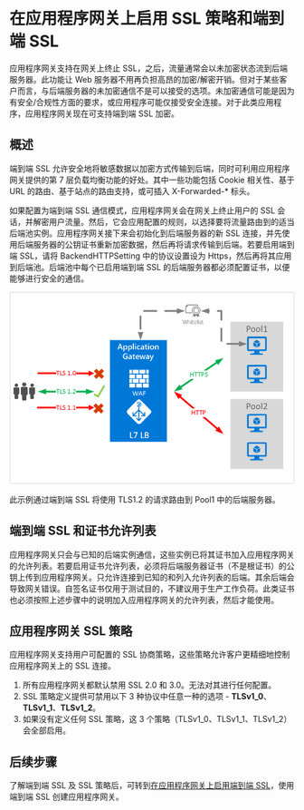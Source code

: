 <properties
    pageTitle="在应用程序网关上启用 SSL 策略和端到端 SSL | Azure"
    description="此页概述应用程序网关的端到端 SSL 支持。"
    documentationcenter="na"
    services="application-gateway"
    author="amsriva"
    manager="rossort"
    editor="amsriva" />  

<tags
    ms.assetid="3976399b-25ad-45eb-8eb3-fdb736a598c5"
    ms.service="application-gateway"
    ms.devlang="na"
    ms.topic="hero-article"
    ms.tgt_pltfrm="na"
    ms.workload="infrastructure-services"
    ms.date="12/12/2016"
    wacn.date="01/03/2017"
    ms.author="amsriva" />  


# 在应用程序网关上启用 SSL 策略和端到端 SSL

应用程序网关支持在网关上终止 SSL，之后，流量通常会以未加密状态流到后端服务器。此功能让 Web 服务器不用再负担高昂的加密/解密开销。但对于某些客户而言，与后端服务器的未加密通信不是可以接受的选项。未加密通信可能是因为有安全/合规性方面的要求，或应用程序可能仅接受安全连接。对于此类应用程序，应用程序网关现在可支持端到端 SSL 加密。

## 概述

端到端 SSL 允许安全地将敏感数据以加密方式传输到后端，同时可利用应用程序网关提供的第 7 层负载均衡功能的好处。其中一些功能包括 Cookie 相关性、基于 URL 的路由、基于站点的路由支持，或可插入 X-Forwarded-* 标头。

如果配置为端到端 SSL 通信模式，应用程序网关会在网关上终止用户的 SSL 会话，并解密用户流量。然后，它会应用配置的规则，以选择要将流量路由到的适当后端池实例。应用程序网关接下来会初始化到后端服务器的新 SSL 连接，并先使用后端服务器的公钥证书重新加密数据，然后再将请求传输到后端。若要启用端到端 SSL，请将 BackendHTTPSetting 中的协议设置设为 Https，然后再将其应用到后端池。后端池中每个已启用端到端 SSL 的后端服务器都必须配置证书，以便能够进行安全的通信。

![端到端 ssl 方案][1]  


此示例通过端到端 SSL 将使用 TLS1.2 的请求路由到 Pool1 中的后端服务器。

## 端到端 SSL 和证书允许列表

应用程序网关只会与已知的后端实例通信，这些实例已将其证书加入应用程序网关的允许列表。若要启用证书允许列表，必须将后端服务器证书（不是根证书）的公钥上传到应用程序网关。只允许连接到已知的和列入允许列表的后端。其余后端会导致网关错误。自签名证书仅用于测试目的，不建议用于生产工作负荷。此类证书也必须按照上述步骤中的说明加入应用程序网关的允许列表，然后才能使用。

## 应用程序网关 SSL 策略

应用程序网关支持用户可配置的 SSL 协商策略，这些策略允许客户更精细地控制应用程序网关上的 SSL 连接。

1. 所有应用程序网关都默认禁用 SSL 2.0 和 3.0。无法对其进行任何配置。
2. SSL 策略定义提供可禁用以下 3 种协议中任意一种的选项 - **TLSv1\_0**、**TLSv1\_1**、**TLSv1\_2**。
3. 如果没有定义任何 SSL 策略，这 3 个策略（TLSv1\_0、TLSv1\_1、TLSv1\_2）会全部启用。

## 后续步骤

了解端到端 SSL 及 SSL 策略后，可转到[在应用程序网关上启用端到端 SSL](/documentation/articles/application-gateway-end-to-end-ssl-powershell/)，使用端到端 SSL 创建应用程序网关。

<!--Image references-->


[1]: ./media/application-gateway-backend-ssl/scenario.png

<!---HONumber=Mooncake_1226_2016-->